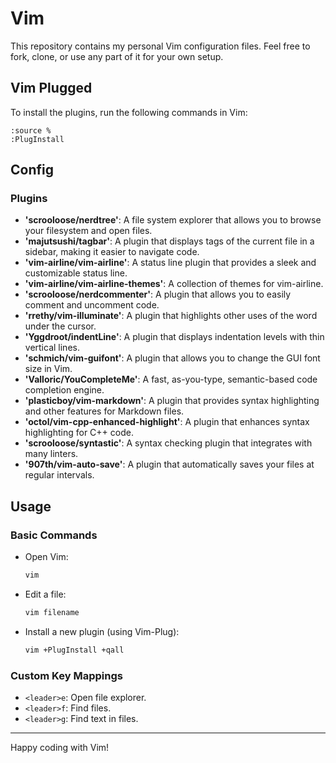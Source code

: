 # Vim

This repository contains my personal Vim configuration files. Feel free to fork, clone, or use any part of it for your own setup.

## Vim Plugged

To install the plugins, run the following commands in Vim:

```vim
:source %
:PlugInstall
```

## Config

### Plugins

- **'scrooloose/nerdtree'**: A file system explorer that allows you to browse your filesystem and open files.
- **'majutsushi/tagbar'**: A plugin that displays tags of the current file in a sidebar, making it easier to navigate code.
- **'vim-airline/vim-airline'**: A status line plugin that provides a sleek and customizable status line.
- **'vim-airline/vim-airline-themes'**: A collection of themes for vim-airline.
- **'scrooloose/nerdcommenter'**: A plugin that allows you to easily comment and uncomment code.
- **'rrethy/vim-illuminate'**: A plugin that highlights other uses of the word under the cursor.
- **'Yggdroot/indentLine'**: A plugin that displays indentation levels with thin vertical lines.
- **'schmich/vim-guifont'**: A plugin that allows you to change the GUI font size in Vim.
- **'Valloric/YouCompleteMe'**: A fast, as-you-type, semantic-based code completion engine.
- **'plasticboy/vim-markdown'**: A plugin that provides syntax highlighting and other features for Markdown files.
- **'octol/vim-cpp-enhanced-highlight'**: A plugin that enhances syntax highlighting for C++ code.
- **'scrooloose/syntastic'**: A syntax checking plugin that integrates with many linters.
- **'907th/vim-auto-save'**: A plugin that automatically saves your files at regular intervals.

## Usage

### Basic Commands

- Open Vim:

    ```sh
    vim
    ```

- Edit a file:

    ```sh
    vim filename
    ```

- Install a new plugin (using Vim-Plug):

    ```sh
    vim +PlugInstall +qall
    ```

### Custom Key Mappings

- `<leader>e`: Open file explorer.
- `<leader>f`: Find files.
- `<leader>g`: Find text in files.

---

Happy coding with Vim!
